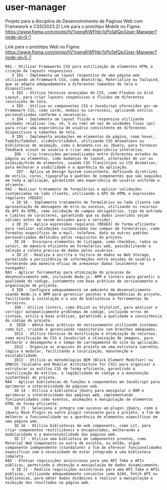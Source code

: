 # user-manager
Projeto para a disciplina de Desenvolvimento de Paginas Web com Framework e CSS(2023.2)
Link para o protótipo Mobile no Figma: https://www.figma.com/proto/hV1ypngKWFhbr1zPo1afQp/User-Manager?node-id=0-1

Link para o protótipo Web no Figma: https://www.figma.com/proto/hV1ypngKWFhbr1zPo1afQp/User-Manager?node-id=5-7


    RA1 - Utilizar Frameworks CSS para estilização de elementos HTML e criação de layouts responsivos.
       X ID1 - Implementa um layout responsivo de uma página web utilizando um Framework CSS, como Bootstrap, Materialize ou Tailwind, que se adapta adequadamente a diferentes tamanhos de tela e dispositivos.
       x ID2 - Utiliza técnicas avançadas de CSS, como Flexbox ou Grid Layout, para criar layouts responsivos e fluidos em diferentes resoluções de tela.
       x ID3 - Utiliza os componentes CSS e JavaScript oferecidos por um Framework CSS, como cards, modais ou carrosséis, aplicando estilos personalizados conforme o necessário.
       x ID4 - Implementa um layout fluido e responsivo utilizando unidades relativas (vw, vh, % ou rem) em vez de unidades fixas (px) para criar uma experiência de usuário consistente em diferentes dispositivos e tamanhos de tela.
       X ID5 - Implementa animações em elementos da página, como hover, fadeIn/fadeOut, slideIn/slideOut, utilizando CSS Animations ou bibliotecas de animação, como o Animate.css ou JQuery, para fornecer feedback visual ao usuário e criar uma experiência interativa.
        ID6 - Cria transições personalizadas entre diferentes estados da página ou elementos, como mudanças de layout, alterações de cor ou exibição/hide de elementos, usando CSS Transitions ou CSS Animation, para melhorar a usabilidade e a aparência da aplicação.
         ID7 - Aplica um Design System consistente, definindo diretrizes de estilo, cores, tipografia e padrões de componentes que são seguidos em toda a aplicação, garantindo uma experiência de usuário uniforme e atraente.
    RA2 - Realizar tratamento de formulários e aplicar validações customizadas no lado cliente, utilizando a API do HTML e expressões regulares (REGEX).
       x ID 18 - Implementa tratamento de formulários no lado cliente com apresentação de mensagens de erro ou sucesso, utilizando os recursos da API do HTML, como validação de campos obrigatórios, tipo de entrada e limites de caracteres, garantindo que os dados inseridos sejam válidos antes de serem enviados para o servidor.
       x ID 19 - Aplica expressões regulares (REGEX) de forma eficiente para realizar validações customizadas nos campos de formulários, como formatos específicos de e-mail, telefone, data ou outros padrões personalizados definidos pelos requisitos do projeto.
        ID 20 - Incorpora elementos de listagem, como checkbox, radio ou select, de maneira eficiente em formulários web, possibilitando a seleção e coleta precisa de dados pelos usuários.
       x ID 22 - Realiza a escrita e leitura de dados no Web Storage, permitindo a persistência de informações entre sessões de usuário e fornecendo uma maneira eficaz de armazenar dados localmente no navegador.
    RA3 - Aplicar ferramentas para otimização do processo de desenvolvimento web, incluindo Node.js, NPM e linters para garantir a qualidade do código, juntamento com boas práticas de versionamento e organização de projetos.
       X ID8 - Configura adequadamente um ambiente de desenvolvimento usando Node.js e NPM para gerenciar pacotes e dependências do projeto, facilitando a instalação e o uso de bibliotecas e ferramentas de terceiros.
        ID9 - Utiliza linters, como ESLint ou Stylelint, para analisar e corrigir automaticamente problemas de código, incluindo erros de sintaxe, estilo e boas práticas, garantindo a qualidade e consistência do código do projeto.
      X  ID10 - Adota boas práticas de versionamento utilizando sistemas como Git, criando e gerenciando repositórios com branches adequados.
        ID11 - Utiliza técnicas de minificação e otimização de recursos, como minificação de CSS e JavaScript e otimização de imagens, para melhorar o desempenho e o tempo de carregamento do site ou aplicação.
        ID12 - Organiza os arquivos do projeto em uma estrutura coerente, lógica e modular, facilitando a localização, manutenção e escalabilidade.
        ID13 - Utiliza as metodologias BEM (Block Element Modifier) ou SMACSS (Scalable and Modular Architecture for CSS) para organizar e estruturar os estilos CSS de forma eficiente, garantindo a reutilização de estilos, a legibilidade do código e a manutenção sustentável do projeto.
    RA4 - Aplicar bibliotecas de funções e componentes em JavaScript para aprimorar a interatividade de páginas web.
        ID 14 - Utiliza a biblioteca jQuery para manipular o DOM e aprimorar a interatividade das páginas web, implementando funcionalidades como eventos, animações e manipulação de elementos HTML de forma eficiente. 
        ID 15 - Seleciona e integra com sucesso um plugin jQuery, como o jQuery Mask Plugin ou outro plugin relevante para o projeto, a fim de melhorar a funcionalidade ou a aparência de elementos específicos em uma página web. 
        ID 16 - Utiliza bibliotecas de web components, como Lit, para criar componentes reutilizáveis e encapsulados, melhorando a modularidade e a manutenibilidade das páginas web. 
        ID 17 - Utiliza uma biblioteca de componentes prontos, como Material Web Components ou outra de escolha, ou então, algum componente independente (standalone) a fim de oferecer funcionalidades específicas sem a necessidade de estar integrado a uma biblioteca completa.
    RA5 - Efetuar requisições assíncronas para uma API fake e APIs públicas, permitindo a obtenção e manipulação de dados dinamicamente.
       X ID 21 - Realiza requisições assíncronas para uma API fake e APIs públicas, utilizando adequadamente conceitos como AJAX, Fetch API ou bibliotecas, para obter dados dinâmicos e realizar a manipulação e exibição dos resultados na página web.
